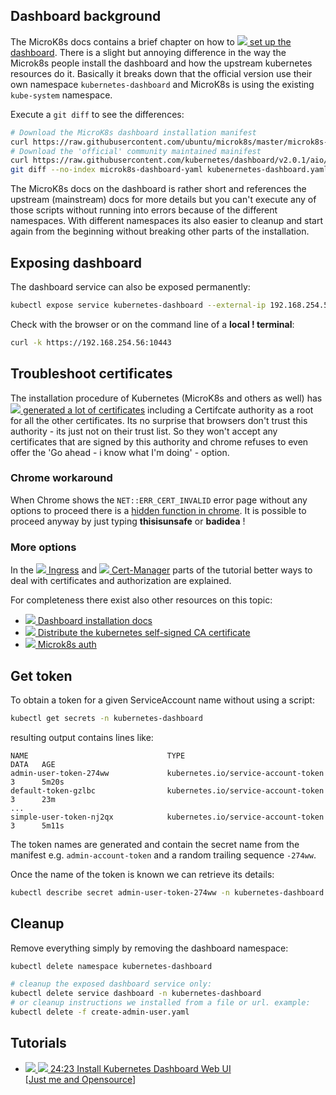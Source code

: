 ## Dashboard background

The MicroK8s docs contains a brief chapter on how to
[![](images/ico/color/ubuntu_16.png) set up the dashboard](https://microk8s.io/docs/addon-dashboard).
There is a slight but annoying difference in the way the Microk8s people install the dashboard
and how the upstream kubernetes resources do it.
Basically it breaks down that the official version use their own namespace `kubernetes-dashboard`
and MicroK8s is using the existing `kube-system` namespace.

Execute a `git diff` to see the differences:

```bash
# Download the MicroK8s dashboard installation manifest
curl https://raw.githubusercontent.com/ubuntu/microk8s/master/microk8s-resources/actions/dashboard.yaml > microk8s-dashboard-yaml
# Download the 'official' community maintained mainifest
curl https://raw.githubusercontent.com/kubernetes/dashboard/v2.0.1/aio/deploy/recommended.yaml > kubenernetes-dashboard.yaml
git diff --no-index microk8s-dashboard-yaml kubenernetes-dashboard.yaml
```

The MicroK8s docs on the dashboard is rather short and references the upstream (mainstream) docs for more details
but you can't execute any of those scripts without running into errors because of the different namespaces.
With different namespaces its also easier to cleanup and start again from the beginning without breaking other
parts of the installation.

## Exposing dashboard

The dashboard service can also be exposed permanently:

```bash
kubectl expose service kubernetes-dashboard --external-ip 192.168.254.56 --port 10443 --target-port 8443 --name dashboard -n kubernetes-dashboard
```

Check with the browser or on the command line of a **local ! terminal**:

```bash
curl -k https://192.168.254.56:10443
```

## Troubleshoot certificates

The installation procedure of Kubernetes (MicroK8s and others as well) has
[![](images/ico/color/ubuntu_16.png) generated a lot of certificates](https://microk8s.io/docs/ports#heading--auth)
including a Certifcate authority as a root for all the other certificates. Its no surprise that browsers don't
trust this authority - its just not on their trust list.
So they won't accept any certificates that are signed by this authority and chrome refuses to even offer the
'Go ahead - i know what I'm doing' - option.

### Chrome workaround

When Chrome shows the `NET::ERR_CERT_INVALID` error page without any options to proceed there is a
[hidden function in chrome](https://medium.com/@dblazeski/chrome-bypass-net-err-cert-invalid-for-development-daefae43eb12).
It is possible to proceed anyway by just typing **thisisunsafe** or **badidea** !

### More options

In the ![](images/ico/color/homekube_16.png)[ Ingress](ingress.md)
and ![](images/ico/color/homekube_16.png)[ Cert-Manager](cert-manager.md)
parts of the tutorial better ways to deal with certificates and authorization are explained.

For completeness there exist also other resources on this topic:

- [![](images/ico/github_16.png) Dashboard installation docs](https://github.com/kubernetes/dashboard/blob/master/docs/user/installation.md)
- [![](images/ico/color/kubernetes_16.png) Distribute the kubernetes self-signed CA certificate](https://kubernetes.io/docs/concepts/cluster-administration/certificates/#distributing-self-signed-ca-certificate)
- [![](images/ico/color/ubuntu_16.png) Microk8s auth](https://microk8s.io/docs/ports#heading--auth)

## Get token

To obtain a token for a given ServiceAccount name without using a script:

```bash
kubectl get secrets -n kubernetes-dashboard
```

resulting output contains lines like:

```
NAME                               TYPE                                  DATA   AGE
admin-user-token-274ww             kubernetes.io/service-account-token   3      5m20s
default-token-gzlbc                kubernetes.io/service-account-token   3      23m
...
simple-user-token-nj2qx            kubernetes.io/service-account-token   3      5m11s
```

The token names are generated and contain the secret name from the manifest e.g. `admin-account-token`
and a random trailing sequence `-274ww`.

Once the name of the token is known we can retrieve its details:

```bash
kubectl describe secret admin-user-token-274ww -n kubernetes-dashboard
```

## Cleanup

Remove everything simply by removing the dashboard namespace:

```bash
kubectl delete namespace kubernetes-dashboard
```

```bash
# cleanup the exposed dashboard service only:
kubectl delete service dashboard -n kubernetes-dashboard
# or cleanup instructions we installed from a file or url. example:
kubectl delete -f create-admin-user.yaml
```

## Tutorials

- [![](images/ico/color/youtube_16.png) ![](images/ico/terminal_16.png) 24:23 Install Kubernetes Dashboard Web UI](https://www.youtube.com/watch?v=brqAMyayjrI)  
  [[Just me and Opensource](https://www.youtube.com/channel/UC6VkhPuCCwR_kG0GExjoozg)]
